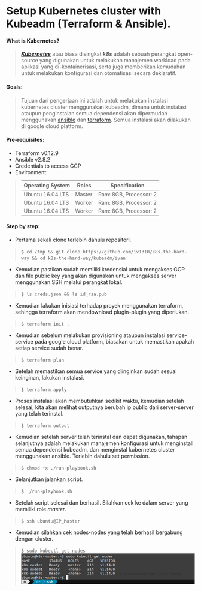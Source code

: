 # Setup Kubernetes cluster with Kubeadm (Terraform & Ansible).

#### What is Kubernetes?
> ***[Kubernetes](https://kubernetes.io/docs/concepts/overview/what-is-kubernetes/)*** atau biasa disingkat ***k8s*** adalah sebuah perangkat open-source yang digunakan untuk melakukan manajemen workload pada aplikasi yang di-kontainerisasi, serta juga memberikan kemudahan untuk melakukan konfigurasi dan otomatisasi secara deklaratif.   

#### Goals:
> Tujuan dari pengerjaan ini adalah untuk melakukan instalasi kubernetes cluster menggunakan kubeadm, dimana untuk instalasi ataupun penginstalan semua dependensi akan dipermudah menggunakan [ansible](https://docs.ansible.com/ansible/latest/index.html) dan [terraform](https://www.terraform.io/intro/index.html). Semua instalasi akan dilakukan di google cloud platform.

#### Pre-requisites:
* Terraform v0.12.9
* Ansible v2.8.2
* Credentials to access GCP
* Environment:  
> | Operating System | Roles | Specification|  
> |---|---|---|  
> | Ubuntu 16.04 LTS | Master | Ram: 8GB, Processor: 2 |
> | Ubuntu 16.04 LTS | Worker | Ram: 8GB, Processor: 2 |
> | Ubuntu 16.04 LTS | Worker | Ram: 8GB, Processor: 2 |

#### Step by step:
* Pertama sekali clone terlebih dahulu repositori.   
> `$ cd /tmp && git clone https://github.com/iv1310/k8s-the-hard-way && cd k8s-the-hard-way/kubeadm/ivan`
* Kemudian pastikan sudah memiliki kredensial untuk mengakses GCP dan file public key yang akan digunakan untuk mengakses server menggunakan SSH melalui perangkat lokal.   
> `$ ls creds.json && ls id_rsa.pub`   
* Kemudian lakukan inisiasi terhadap proyek menggunakan terraform, sehingga terraform akan mendownload plugin-plugin yang diperlukan.
> `$ terraform init .`
* Kemudian sebelum melakukan provisioning ataupun instalasi service-service pada google cloud platform, biasakan untuk memastikan apakah setiap service sudah benar.
> `$ terraform plan`
* Setelah memastikan semua service yang diinginkan sudah sesuai keinginan, lakukan instalasi.
> `$ terraform apply`
* Proses instalasi akan membutuhkan sedikit waktu, kemudian setelah selesai, kita akan melihat outputnya berubah ip public dari server-server yang telah terinstal.
> `$ terraform output`
* Kemudian setelah server telah terinstal dan dapat digunakan, tahapan selanjutnya adalah melakukan manajemen konfigurasi untuk menginstall semua dependensi kubeadm, dan menginstal kubernetes cluster menggunakan ansible. Terlebih dahulu set permission.
> `$ chmod +x ./run-playbook.sh`
* Selanjutkan jalankan script.
> `$ ./run-playbook.sh`
* Setelah script selesai dan berhasil. Silahkan cek ke dalam server yang memiliki role _master_.
> `$ ssh ubuntu@IP_Master`
* Kemudian silahkan cek nodes-nodes yang telah berhasil bergabung dengan cluster.
> `$ sudo kubectl get nodes`  
![alt text](https://github.com/iv1310/k8s-the-hard-way/blob/master/kubeadm/ivan/img/cluster_nodes.png "Cluster Nodes")
